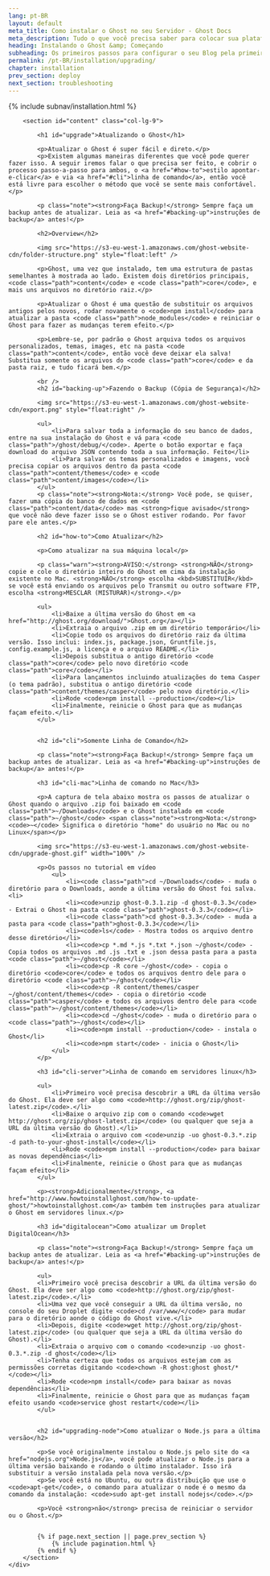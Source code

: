 ```yaml
---
lang: pt-BR
layout: default
meta_title: Como instalar o Ghost no seu Servidor - Ghost Docs
meta_description: Tudo o que você precisa saber para colocar sua plataforma Ghost funcionando no seu ambiente local, ou em um ambiente remoto.
heading: Instalando o Ghost &amp; Começando
subheading: Os primeiros passos para configurar o seu Blog pela primeira vez.
permalink: /pt-BR/installation/upgrading/
chapter: installation
prev_section: deploy
next_section: troubleshooting
---
```


<div class="container">
    <div class="row">
        {% include subnav/installation.html %}

        <section id="content" class="col-lg-9">

            <h1 id="upgrade">Atualizando o Ghost</h1>

            <p>Atualizar o Ghost é super fácil e direto.</p>
            <p>Existem algumas maneiras diferentes que você pode querer fazer isso. A seguir iremos falar o que precisa ser feito, e cobrir o processo passo-a-passo para ambos, o <a href="#how-to">estilo apontar-e-clicar</a> e via <a href="#cli">linha de comando</a>, então você está livre para escolher o método que você se sente mais confortável.</p>

            <p class="note"><strong>Faça Backup!</strong> Sempre faça um backup antes de atualizar. Leia as <a href="#backing-up">instruções de backup</a> antes!</p>

            <h2>Overview</h2>

            <img src="https://s3-eu-west-1.amazonaws.com/ghost-website-cdn/folder-structure.png" style="float:left" />

            <p>Ghost, uma vez que instalado, tem uma estrutura de pastas semelhantes à mostrada ao lado. Existem dois diretórios principais, <code class="path">content</code> e <code class="path">core</code>, e mais uns arquivos no diretório raiz.</p>

            <p>Atualizar o Ghost é uma questão de substituir os arquivos antigos pelos novos, rodar novamente o <code>npm install</code> para atualizar a pasta <code class="path">node_modules</code> e reiniciar o Ghost para fazer as mudanças terem efeito.</p>

            <p>Lembre-se, por padrão o Ghost arquiva todos os arquivos personalizados, temas, images, etc na pasta <code class="path">content</code>, então você deve deixar ela salva! Substitua somente os arquivos do <code class="path">core</code> e da pasta raiz, e tudo ficará bem.</p>

            <br />
            <h2 id="backing-up">Fazendo o Backup (Cópia de Segurança)</h2>

            <img src="https://s3-eu-west-1.amazonaws.com/ghost-website-cdn/export.png" style="float:right" />

            <ul>
                <li>Para salvar toda a informação do seu banco de dados, entre na sua instalação do Ghost e vá para <code class="path">/ghost/debug/</code>. Aperte o botão exportar e faça download do arquivo JSON contendo toda a sua informação. Feito</li>
                <li>Para salvar os temas personalizados e imagens, você precisa copiar os arquivos dentro da pasta <code class="path">content/themes</code> e <code class="path">content/images</code></li>
            </ul>
            <p class="note"><strong>Nota:</strong> Você pode, se quiser, fazer uma cópia do banco de dados em <code class="path">content/data</code> mas <strong>fique avisado</strong> que você não deve fazer isso se o Ghost estiver rodando. Por favor pare ele antes.</p>

            <h2 id="how-to">Como Atualizar</h2>

            <p>Como atualizar na sua máquina local</p>

            <p class="warn"><strong>AVISO:</strong> <strong>NÃO</strong> copie e cole o diretório inteiro do Ghost em cima da instalação existente no Mac. <strong>NÃO</strong> escolha <kbd>SUBSTITUIR</kbd> se você está enviando os arquivos pelo Transmit ou outro software FTP, escolha <strong>MESCLAR (MISTURAR)</strong>.</p>

            <ul>
                <li>Baixe a última versão do Ghost em <a href="http://ghost.org/download/">Ghost.org</a></li>
                <li>Extraia o arquivo .zip em um diretório temporário</li>
                <li>Copie todo os arquivos do diretório raiz da última versão. Isso inclui: index.js, package.json, Gruntfile.js, config.example.js, a licença e o arquivo README.</li>
                <li>Depois substitua o antigo diretório <code class="path">core</code> pelo novo diretório <code class="path">core</code></li>
                <li>Para lançamentos incluindo atualizações do tema Casper (o tema padrão), substitua o antigo diretório <code class="path">content/themes/casper</code> pelo novo diretório.</li>
                <li>Rode <code>npm install --production</code></li>
                <li>Finalmente, reinicie o Ghost para que as mudanças façam efeito.</li>
            </ul>


            <h2 id="cli">Somente Linha de Comando</h2>

            <p class="note"><strong>Faça Backup!</strong> Sempre faça um backup antes de atualizar. Leia as <a href="#backing-up">instruções de backup</a> antes!</p>

            <h3 id="cli-mac">Linha de comando no Mac</h3>

            <p>A captura de tela abaixo mostra os passos de atualizar o Ghost quando o arquivo .zip foi baixado em <code class="path">~/Downloads</code> e o Ghost instalado em <code class="path">~/ghost</code> <span class="note"><strong>Nota:</strong> <code>~</code> Significa o diretório "home" do usuário no Mac ou no Linux</span></p>

            <img src="https://s3-eu-west-1.amazonaws.com/ghost-website-cdn/upgrade-ghost.gif" width="100%" />

            <p>Os passos no tutorial em vídeo
                <ul>
                    <li><code class="path">cd ~/Downloads</code> - muda o diretório para o Downloads, aonde a última versão do Ghost foi salva.<li>
                    <li><code>unzip ghost-0.3.1.zip -d ghost-0.3.3</code> - Extrai o Ghost na pasta <code class="path">ghost-0.3.3</code></li>
                    <li><code class="path">cd ghost-0.3.3</code> - muda a pasta para <code class="path">ghost-0.3.3</code></li>
                    <li><code>ls</code> - Mostra todos os arquivo dentro desse diretório</li>
                    <li><code>cp *.md *.js *.txt *.json ~/ghost</code> - Copia todos os arquivos .md .js .txt e .json dessa pasta para a pasta <code class="path">~/ghost</code></li>
                    <li><code>cp -R core ~/ghost</code> - copia o diretório <code>core</code> e todos os arquivos dentro dele para o diretório <code class="path">~/ghost</code></li>
                    <li><code>cp -R content/themes/casper ~/ghost/content/themes</code> - copia o diretório <code class="path">casper</code> e todos os arquivos dentro dele para <code class="path">~/ghost/content/themes</code></li>
                    <li><code>cd ~/ghost</code> - muda o diretório para o <code class="path">~/ghost</code></li>
                    <li><code>npm install --production</code> - instala o Ghost</li>
                    <li><code>npm start</code> - inicia o Ghost</li>
                </ul>
            </p>

            <h3 id="cli-server">Linha de comando em servidores linux</h3>

            <ul>
                <li>Primeiro você precisa descobrir a URL da última versão do Ghost. Ela deve ser algo como <code>http://ghost.org/zip/ghost-latest.zip</code>.</li>
                <li>Baixe o arquivo zip com o comando <code>wget http://ghost.org/zip/ghost-latest.zip</code> (ou qualquer que seja a URL da última versão do Ghost).</li>
                <li>Extraia o arquivo com <code>unzip -uo ghost-0.3.*.zip -d path-to-your-ghost-install</code></li>
                <li>Rode <code>npm install --production</code> para baixar as novas dependências</li>
                <li>Finalmente, reinicie o Ghost para que as mudanças façam efeito</li>
            </ul>

            <p><strong>Adicionalmente</strong>, <a href="http://www.howtoinstallghost.com/how-to-update-ghost/">howtoinstallghost.com</a> também tem instruções para atualizar o Ghost em servidores linux.</p>

            <h3 id="digitalocean">Como atualizar um Droplet DigitalOcean</h3>

            <p class="note"><strong>Faça Backup!</strong> Sempre faça um backup antes de atualizar. Leia as <a href="#backing-up">instruções de backup</a> antes!</p>

            <ul>
            <li>Primeiro você precisa descobrir a URL da última versão do Ghost. Ela deve ser algo como <code>http://ghost.org/zip/ghost-latest.zip</code>.</li>
            <li>Uma vez que você conseguir a URL da última versão, no console do seu Droplet digite <code>cd /var/www/</code> para mudar para o diretório aonde o código do Ghost vive.</li>
            <li>Depois, digite <code>wget http://ghost.org/zip/ghost-latest.zip</code> (ou qualquer que seja a URL da última versão do Ghost).</li>
            <li>Extraia o arquivo com o comando <code>unzip -uo ghost-0.3.*.zip -d ghost</code></li>
            <li>Tenha certeza que todos os arquivos estejam com as permissões corretas digitando <code>chown -R ghost:ghost ghost/*</code></li>
            <li>Rode <code>npm install</code> para baixar as novas dependências</li>
            <li>Finalmente, reinicie o Ghost para que as mudanças façam efeito usando <code>service ghost restart</code></li>
            </ul>


            <h2 id="upgrading-node">Como atualizar o Node.js para a última versão</h2>

            <p>Se você originalmente instalou o Node.js pelo site do <a href="nodejs.org">Node.js</a>, você pode atualizar o Node.js para a última versão baixando e rodando o último instalador. Isso irá substituir a versão instalada pela nova versão.</p>
            <p>Se você está no Ubuntu, ou outra distribuição que use o <code>apt-get</code>, o comando para atualizar o node é o mesmo da comando da instalação: <code>sudo apt-get install nodejs</code>.</p>

            <p>Você <strong>não</strong> precisa de reiniciar o servidor ou o Ghost.</p>


            {% if page.next_section || page.prev_section %}
                {% include pagination.html %}
            {% endif %}
        </section>
    </div>
</div>